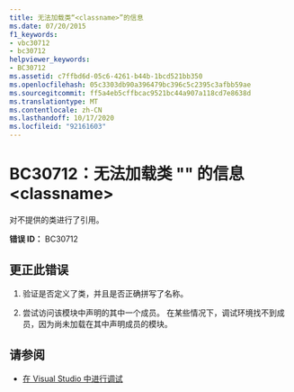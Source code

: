 ```yaml
---
title: 无法加载类“<classname>”的信息
ms.date: 07/20/2015
f1_keywords:
- vbc30712
- bc30712
helpviewer_keywords:
- BC30712
ms.assetid: c7ffbd6d-05c6-4261-b44b-1bcd521bb350
ms.openlocfilehash: 05c3303db90a396479bc396c5c2395c3afbb59ae
ms.sourcegitcommit: ff5a4eb5cffbcac9521bc44a907a118cd7e8638d
ms.translationtype: MT
ms.contentlocale: zh-CN
ms.lasthandoff: 10/17/2020
ms.locfileid: "92161603"
---
```

# <a name="bc30712-unable-to-load-information-for-class-classname"></a>BC30712：无法加载类 "" 的信息 \<classname>

对不提供的类进行了引用。

 **错误 ID：** BC30712

## <a name="to-correct-this-error"></a>更正此错误

1. 验证是否定义了类，并且是否正确拼写了名称。

2. 尝试访问该模块中声明的其中一个成员。 在某些情况下，调试环境找不到成员，因为尚未加载在其中声明成员的模块。

## <a name="see-also"></a>请参阅

- [在 Visual Studio 中进行调试](/visualstudio/debugger/debugger-feature-tour)
